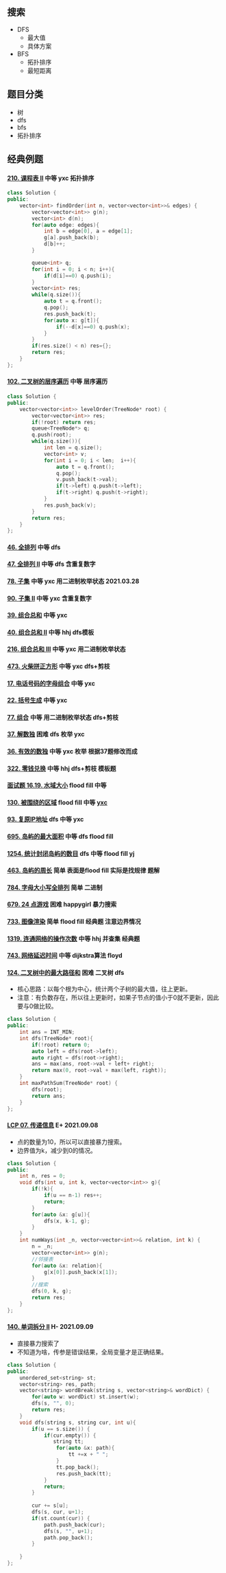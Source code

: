 ## 搜索

-   DFS
    -   最大值
    -   具体方案
-   BFS
    -   拓扑排序
    -   最短距离

## 题目分类

-   树
-   dfs
-   bfs
-   拓扑排序

## 经典例题

####  [210. 课程表 II](https://leetcode-cn.com/problems/course-schedule-ii/) 中等 yxc 拓扑排序

```cpp
class Solution {
public:
    vector<int> findOrder(int n, vector<vector<int>>& edges) {
        vector<vector<int>> g(n);
        vector<int> d(n);
        for(auto edge: edges){
            int b = edge[0], a = edge[1];
            g[a].push_back(b);
            d[b]++;
        }

        queue<int> q;
        for(int i = 0; i < n; i++){
            if(d[i]==0) q.push(i);
        }
        vector<int> res;
        while(q.size()){
            auto t = q.front();
            q.pop();
            res.push_back(t);
            for(auto x: g[t]){
                if(--d[x]==0) q.push(x);
            }
        }
        if(res.size() < n) res={};
        return res;
    }
};
```

####  [102. 二叉树的层序遍历](https://leetcode-cn.com/problems/binary-tree-level-order-traversal/) 中等 层序遍历

```cpp
class Solution {
public:
    vector<vector<int>> levelOrder(TreeNode* root) {
        vector<vector<int>> res;
        if(!root) return res;
        queue<TreeNode*> q;
        q.push(root);
        while(q.size()){
            int len = q.size();
            vector<int> v;
            for(int i = 0; i < len;  i++){
                auto t = q.front();
                q.pop();
                v.push_back(t->val);
                if(t->left) q.push(t->left);
                if(t->right) q.push(t->right);
            }
            res.push_back(v);
        }
        return res;
    }
};
```

#### [46. 全排列](https://leetcode-cn.com/problems/permutations/) 中等 dfs

#### [47. 全排列 II](https://leetcode-cn.com/problems/permutations-ii/) 中等 dfs 含重复数字

#### [78. 子集](https://leetcode-cn.com/problems/subsets/) 中等 yxc 用二进制枚举状态 2021.03.28

#### [90. 子集 II](https://leetcode-cn.com/problems/subsets-ii/) 中等 yxc 含重复数字

#### [39. 组合总和](https://leetcode-cn.com/problems/combination-sum/) 中等 yxc

#### [40. 组合总和 II](https://leetcode-cn.com/problems/combination-sum-ii/) 中等 hhj  dfs模板

#### [216. 组合总和 III](https://leetcode-cn.com/problems/combination-sum-iii/) 中等 yxc 用二进制枚举状态

#### [473. 火柴拼正方形](https://leetcode-cn.com/problems/matchsticks-to-square/) 中等 yxc dfs+剪枝

#### [17. 电话号码的字母组合](https://leetcode-cn.com/problems/letter-combinations-of-a-phone-number/) 中等 yxc

#### [22. 括号生成](https://leetcode-cn.com/problems/generate-parentheses/) 中等 yxc

#### [77. 组合](https://leetcode-cn.com/problems/combinations/) 中等 用二进制枚举状态  dfs+剪枝

#### [37. 解数独](https://leetcode-cn.com/problems/sudoku-solver/) 困难 dfs 枚举 yxc

#### [36. 有效的数独](https://leetcode-cn.com/problems/valid-sudoku/) 中等 yxc 枚举 根据37题修改而成

#### [322. 零钱兑换](https://leetcode-cn.com/problems/coin-change/) 中等 hhj dfs+剪枝 模板题

#### [面试题 16.19. 水域大小](https://leetcode-cn.com/problems/pond-sizes-lcci/) flood fill 中等

#### [130. 被围绕的区域](https://leetcode-cn.com/problems/surrounded-regions/) flood fill 中等 [yxc](https://blog.csdn.net/SYaoJun/article/details/100571916)

#### [93. 复原IP地址](https://leetcode-cn.com/problems/restore-ip-addresses/) dfs 中等 yxc

#### [695. 岛屿的最大面积](https://leetcode-cn.com/problems/max-area-of-island/) 中等 dfs flood fill 

#### [1254. 统计封闭岛屿的数目](https://leetcode-cn.com/problems/number-of-closed-islands/) dfs 中等 flood fill yj

#### [463. 岛屿的周长](https://leetcode-cn.com/problems/island-perimeter/) 简单 表面是flood fill 实际是找规律 题解

#### [784. 字母大小写全排列](https://leetcode-cn.com/problems/letter-case-permutation/) 简单 二进制 

#### [679. 24 点游戏](https://leetcode-cn.com/problems/24-game/) 困难 happygirl 暴力搜索

#### [733. 图像渲染](https://leetcode-cn.com/problems/flood-fill/) 简单 flood fill 经典题 注意边界情况

#### [1319. 连通网络的操作次数](https://leetcode-cn.com/problems/number-of-operations-to-make-network-connected/) 中等 hhj 并查集 经典题

#### [743. 网络延迟时间](https://leetcode-cn.com/problems/network-delay-time/) 中等 dijkstra算法 floyd

#### [124. 二叉树中的最大路径和](https://leetcode-cn.com/problems/binary-tree-maximum-path-sum/) 困难 二叉树 dfs

-   核心思路：以每个根为中心，统计两个子树的最大值，往上更新。
-   注意：有负数存在，所以往上更新时，如果子节点的值小于0就不更新，因此要与0做比较。

```cpp
class Solution {
public:
    int ans = INT_MIN;
    int dfs(TreeNode* root){
        if(!root) return 0;
        auto left = dfs(root->left);
        auto right = dfs(root->right);
        ans = max(ans, root->val + left+ right);
        return max(0, root->val + max(left, right));
    }
    int maxPathSum(TreeNode* root) {
        dfs(root);
        return ans;
    }
};
```

#### [LCP 07. 传递信息](https://leetcode-cn.com/problems/chuan-di-xin-xi/) E+ 2021.09.08

-   点的数量为10，所以可以直接暴力搜索。
-   边界值为k，减少到0的情况。

```cpp
class Solution {
public:
    int n, res = 0;
    void dfs(int u, int k, vector<vector<int>> g){
        if(!k){
            if(u == n-1) res++;
            return;
        }
        for(auto &x: g[u]){
            dfs(x, k-1, g);
        }
    }
    int numWays(int _n, vector<vector<int>>& relation, int k) {
        n = _n;
        vector<vector<int>> g(n);
        //邻接表
        for(auto &x: relation){
            g[x[0]].push_back(x[1]);
        }
        //搜索
        dfs(0, k, g);
        return res;
    }
};
```

#### [140. 单词拆分 II](https://leetcode-cn.com/problems/word-break-ii/) H-  2021.09.09

-   直接暴力搜索了
-   不知道为啥，传参是错误结果，全局变量才是正确结果。

```cpp
class Solution {
public:
    unordered_set<string> st;
    vector<string> res, path;
    vector<string> wordBreak(string s, vector<string>& wordDict) {
        for(auto w: wordDict) st.insert(w);
        dfs(s, "", 0);
        return res;
    }
    void dfs(string s, string cur, int u){
        if(u == s.size()) {
            if(cur.empty()) {
               string tt;
                for(auto &x: path){
                    tt +=x + " ";
                }
                tt.pop_back();
                res.push_back(tt);
            }
            return;
        }
       
        cur += s[u];
        dfs(s, cur, u+1);
        if(st.count(cur)) {
            path.push_back(cur);
            dfs(s, "", u+1);
            path.pop_back();
        }
         
    }
};
```



